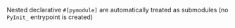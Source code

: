 Nested declarative `#[pymodule]` are automatically treated as submodules (no `PyInit_` entrypoint is created)
